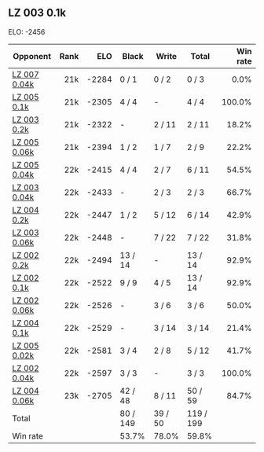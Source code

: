 ## LZ 003 0.1k ##

ELO: -2456

Opponent | Rank | ELO | Black | Write | Total | Win rate
---------|-----:|----:|-------|-------|-------|-------:
[LZ 007 0.04k](LZ%20007%200.04k.md) | 21k | -2284 | 0 / 1 | 0 / 2 | 0 / 3 | 0.0%
[LZ 005 0.1k](LZ%20005%200.1k.md) | 21k | -2305 | 4 / 4 | - | 4 / 4 | 100.0%
[LZ 003 0.2k](LZ%20003%200.2k.md) | 21k | -2322 | - | 2 / 11 | 2 / 11 | 18.2%
[LZ 005 0.06k](LZ%20005%200.06k.md) | 21k | -2394 | 1 / 2 | 1 / 7 | 2 / 9 | 22.2%
[LZ 005 0.04k](LZ%20005%200.04k.md) | 22k | -2415 | 4 / 4 | 2 / 7 | 6 / 11 | 54.5%
[LZ 003 0.04k](LZ%20003%200.04k.md) | 22k | -2433 | - | 2 / 3 | 2 / 3 | 66.7%
[LZ 004 0.2k](LZ%20004%200.2k.md) | 22k | -2447 | 1 / 2 | 5 / 12 | 6 / 14 | 42.9%
[LZ 003 0.06k](LZ%20003%200.06k.md) | 22k | -2448 | - | 7 / 22 | 7 / 22 | 31.8%
[LZ 002 0.2k](LZ%20002%200.2k.md) | 22k | -2494 | 13 / 14 | - | 13 / 14 | 92.9%
[LZ 002 0.1k](LZ%20002%200.1k.md) | 22k | -2522 | 9 / 9 | 4 / 5 | 13 / 14 | 92.9%
[LZ 002 0.06k](LZ%20002%200.06k.md) | 22k | -2526 | - | 3 / 6 | 3 / 6 | 50.0%
[LZ 004 0.1k](LZ%20004%200.1k.md) | 22k | -2529 | - | 3 / 14 | 3 / 14 | 21.4%
[LZ 005 0.02k](LZ%20005%200.02k.md) | 22k | -2581 | 3 / 4 | 2 / 8 | 5 / 12 | 41.7%
[LZ 002 0.04k](LZ%20002%200.04k.md) | 22k | -2597 | 3 / 3 | - | 3 / 3 | 100.0%
[LZ 004 0.06k](LZ%20004%200.06k.md) | 23k | -2705 | 42 / 48 | 8 / 11 | 50 / 59 | 84.7%
Total | | | 80 / 149 | 39 / 50 | 119 / 199 | 
Win rate| | | 53.7% | 78.0% | 59.8% | 
